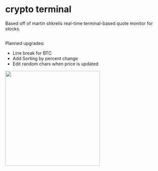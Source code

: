 # crypto terminal 
Based off of martin shkrelis real-time terminal-based quote monitor for stocks. 

##
Planned upgrades:
- Line break for BTC 
- Add Sorting by percent change
- Edit random chars when price is updated
<!--
![terminal](https://github.com/jairxortega/crypto/assets/104592853/e8a32905-ba9c-4cb6-8fd7-f02882379055)
-->
<img src="https://github.com/jairxortega/crypto/assets/104592853/e8a32905-ba9c-4cb6-8fd7-f02882379055" height="300">



